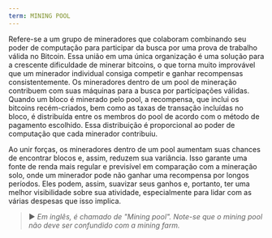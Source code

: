 ```yaml
---
term: MINING POOL
---
```


Refere-se a um grupo de mineradores que colaboram combinando seu poder de computação para participar da busca por uma prova de trabalho válida no Bitcoin. Essa união em uma única organização é uma solução para a crescente dificuldade de minerar bitcoins, o que torna muito improvável que um minerador individual consiga competir e ganhar recompensas consistentemente. Os mineradores dentro de um pool de mineração contribuem com suas máquinas para a busca por participações válidas. Quando um bloco é minerado pelo pool, a recompensa, que inclui os bitcoins recém-criados, bem como as taxas de transação incluídas no bloco, é distribuída entre os membros do pool de acordo com o método de pagamento escolhido. Essa distribuição é proporcional ao poder de computação que cada minerador contribuiu.

Ao unir forças, os mineradores dentro de um pool aumentam suas chances de encontrar blocos e, assim, reduzem sua variância. Isso garante uma fonte de renda mais regular e previsível em comparação com a mineração solo, onde um minerador pode não ganhar uma recompensa por longos períodos. Eles podem, assim, suavizar seus ganhos e, portanto, ter uma melhor visibilidade sobre sua atividade, especialmente para lidar com as várias despesas que isso implica.

> ► *Em inglês, é chamado de "Mining pool". Note-se que o mining pool não deve ser confundido com a mining farm.*